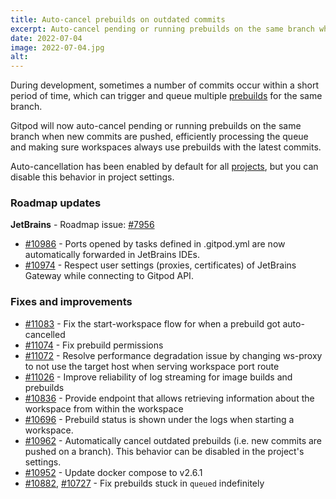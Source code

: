 ```yaml
---
title: Auto-cancel prebuilds on outdated commits
excerpt: Auto-cancel pending or running prebuilds on the same branch when new commits are pushed.
date: 2022-07-04
image: 2022-07-04.jpg
alt:
---
```


<script>
  import Contributors from "$lib/components/changelog/contributors.svelte";
  import Badge from "$lib/components/changelog/badge.svelte"
</script>

During development, sometimes a number of commits occur within a short period of time, which can trigger and queue multiple [prebuilds](https://www.gitpod.io/docs/prebuilds) for the same branch.

Gitpod will now auto-cancel pending or running prebuilds on the same branch when new commits are pushed, efficiently processing the queue and making sure workspaces always use prebuilds with the latest commits.

Auto-cancellation has been enabled by default for all [projects](https://www.gitpod.io/changelog/introducing-teams-and-projects), but you can disable this behavior in project settings.

<p><Contributors usernames="geropl,gtsiolis,jankeromnes,svenefftinge" /></p>

### Roadmap updates

<div class="mt-medium">

**JetBrains** - Roadmap issue: [#7956](https://github.com/gitpod-io/gitpod/issues/7956) <Badge text="beta" variant="orange" class="ml-1.5" />

- [#10986](https://github.com/gitpod-io/gitpod/pull/10986) - Ports opened by tasks defined in .gitpod.yml are now automatically forwarded in JetBrains IDEs. <Contributors usernames="akosyakov,felladrin" />
- [#10974](https://github.com/gitpod-io/gitpod/pull/10974) - Respect user settings (proxies, certificates) of JetBrains Gateway while connecting to Gitpod API. <Contributors usernames="akosyakov,felladrin" />

</div>

### Fixes and improvements

- [#11083](https://github.com/gitpod-io/gitpod/pull/11083) - Fix the start-workspace flow for when a prebuild got auto-cancelled <Contributors usernames="andrew-farries,geropl,svenefftinge" />
- [#11074](https://github.com/gitpod-io/gitpod/pull/11074) - Fix prebuild permissions <Contributors usernames="andrew-farries,easyCZ,geropl" />
- [#11072](https://github.com/gitpod-io/gitpod/pull/11072) - Resolve performance degradation issue by changing ws-proxy to not use the target host when serving workspace port route <Contributors usernames="iQQBot,jenting" />
- [#11026](https://github.com/gitpod-io/gitpod/pull/11026) - Improve reliability of log streaming for image builds and prebuilds <Contributors usernames="geropl,jldec" />
- [#10836](https://github.com/gitpod-io/gitpod/pull/10836) - Provide endpoint that allows retrieving information about the workspace from within the workspace <Contributors usernames="Furisto,MrSimonEmms,akosyakov,aledbf,geropl,mustard-mh,utam0k" />
- [#10696](https://github.com/gitpod-io/gitpod/pull/10696) - Prebuild status is shown under the logs when starting a workspace. <Contributors usernames="geropl,gtsiolis,jankeromnes,jldec,laushinka" />
- [#10962](https://github.com/gitpod-io/gitpod/pull/10962) - Automatically cancel outdated prebuilds (i.e. new commits are pushed on a branch). This behavior can be disabled in the project's settings. <Contributors usernames="geropl,gtsiolis,jankeromnes,svenefftinge" />
- [#10952](https://github.com/gitpod-io/gitpod/pull/10952) - Update docker compose to v2.6.1 <Contributors usernames="aledbf,utam0k" />
- [#10882](https://github.com/gitpod-io/gitpod/pull/10882), [#10727](https://github.com/gitpod-io/gitpod/pull/10727) - Fix prebuilds stuck in `queued` indefinitely <Contributors usernames="andrew-farries,geropl,easyCZ" />
